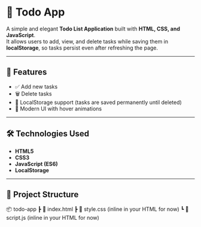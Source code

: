 # 📝 Todo App

A simple and elegant **Todo List Application** built with **HTML, CSS, and JavaScript**.  
It allows users to add, view, and delete tasks while saving them in **localStorage**, so tasks persist even after refreshing the page.

---

## 🚀 Features
- ✅ Add new tasks  
- 🗑️ Delete tasks  
- 💾 LocalStorage support (tasks are saved permanently until deleted)  
- 🎨 Modern UI with hover animations  

---



## 🛠️ Technologies Used
- **HTML5**
- **CSS3**
- **JavaScript (ES6)**  
- **LocalStorage**

---

## 📂 Project Structure
📦 todo-app
┣ 📜 index.html
┣ 📜 style.css (inline in your HTML for now)
┗ 📜 script.js (inline in your HTML for now)
